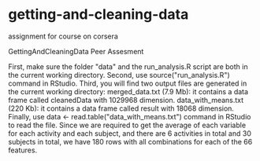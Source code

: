 # getting-and-cleaning-data
assignment for course on corsera

GettingAndCleaningData Peer Assesment

First, make sure the folder "data" and the run_analysis.R script are both in the current working directory. Second, use source("run_analysis.R") command in RStudio. Third, you will find two output files are generated in the current working directory: merged_data.txt (7.9 Mb): it contains a data frame called cleanedData with 1029968 dimension. data_with_means.txt (220 Kb): it contains a data frame called result with 18068 dimension. Finally, use data <- read.table("data_with_means.txt") command in RStudio to read the file. Since we are required to get the average of each variable for each activity and each subject, and there are 6 activities in total and 30 subjects in total, we have 180 rows with all combinations for each of the 66 features.
